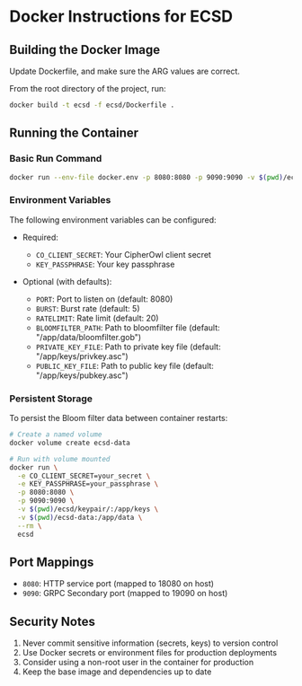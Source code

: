 # Docker Instructions for ECSD

## Building the Docker Image
Update Dockerfile, and make sure the ARG values are correct.

From the root directory of the project, run:

```bash
docker build -t ecsd -f ecsd/Dockerfile .
```

## Running the Container

### Basic Run Command
```bash
docker run --env-file docker.env -p 8080:8080 -p 9090:9090 -v $(pwd)/ecsd/keypair/:/app/keys  ecsd:latest
```


### Environment Variables

The following environment variables can be configured:

- Required:
  - `CO_CLIENT_SECRET`: Your CipherOwl client secret
  - `KEY_PASSPHRASE`: Your key passphrase

- Optional (with defaults):
  - `PORT`: Port to listen on (default: 8080)
  - `BURST`: Burst rate (default: 5)
  - `RATELIMIT`: Rate limit (default: 20)
  - `BLOOMFILTER_PATH`: Path to bloomfilter file (default: "/app/data/bloomfilter.gob")
  - `PRIVATE_KEY_FILE`: Path to private key file (default: "/app/keys/privkey.asc")
  - `PUBLIC_KEY_FILE`: Path to public key file (default: "/app/keys/pubkey.asc")

### Persistent Storage

To persist the Bloom filter data between container restarts:

```bash
# Create a named volume
docker volume create ecsd-data

# Run with volume mounted
docker run \
  -e CO_CLIENT_SECRET=your_secret \
  -e KEY_PASSPHRASE=your_passphrase \
  -p 8080:8080 \
  -p 9090:9090 \
  -v $(pwd)/ecsd/keypair/:/app/keys \
  -v $(pwd)/ecsd-data:/app/data \
  --rm \
  ecsd
```

## Port Mappings

- `8080`: HTTP service port (mapped to 18080 on host)
- `9090`: GRPC Secondary port (mapped to 19090 on host)

## Security Notes

1. Never commit sensitive information (secrets, keys) to version control
2. Use Docker secrets or environment files for production deployments
3. Consider using a non-root user in the container for production
4. Keep the base image and dependencies up to date 